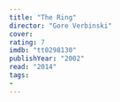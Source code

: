 ```yaml
---
title: "The Ring"
director: "Gore Verbinski"
cover: 
rating: 7
imdb: "tt0298130"
publishYear: "2002"
read: "2014"
tags:
- 
---
```

